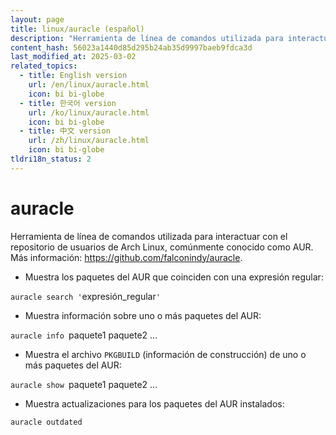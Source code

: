 ```yaml
---
layout: page
title: linux/auracle (español)
description: "Herramienta de línea de comandos utilizada para interactuar con el repositorio de usuarios de Arch Linux, comúnmente conocido como AUR."
content_hash: 56023a1440d85d295b24ab35d9997baeb9fdca3d
last_modified_at: 2025-03-02
related_topics:
  - title: English version
    url: /en/linux/auracle.html
    icon: bi bi-globe
  - title: 한국어 version
    url: /ko/linux/auracle.html
    icon: bi bi-globe
  - title: 中文 version
    url: /zh/linux/auracle.html
    icon: bi bi-globe
tldri18n_status: 2
---
```

# auracle

Herramienta de línea de comandos utilizada para interactuar con el repositorio de usuarios de Arch Linux, comúnmente conocido como AUR.
Más información: <https://github.com/falconindy/auracle>.

- Muestra los paquetes del AUR que coinciden con una expresión regular:

`auracle search '`<span class="tldr-var badge badge-pill bg-dark-lm bg-white-dm text-white-lm text-dark-dm font-weight-bold">expresión_regular</span>`'`

- Muestra información sobre uno o más paquetes del AUR:

`auracle info `<span class="tldr-var badge badge-pill bg-dark-lm bg-white-dm text-white-lm text-dark-dm font-weight-bold">paquete1 paquete2 ...</span>

- Muestra el archivo `PKGBUILD` (información de construcción) de uno o más paquetes del AUR:

`auracle show `<span class="tldr-var badge badge-pill bg-dark-lm bg-white-dm text-white-lm text-dark-dm font-weight-bold">paquete1 paquete2 ...</span>

- Muestra actualizaciones para los paquetes del AUR instalados:

`auracle outdated`
